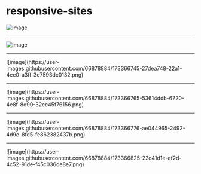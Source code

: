 # responsive-sites
![image](https://user-images.githubusercontent.com/66878884/173366659-d51d7b1c-05d3-4983-85d7-4a5af00dca6c.png)
<hr>

![image](https://user-images.githubusercontent.com/66878884/173366718-4623858a-7d04-4f08-8e5a-7341a406160d.png)

<hr>
![image](https://user-images.githubusercontent.com/66878884/173366745-27dea748-22a1-4ee0-a3ff-3e7593dc0132.png)
<hr>
![image](https://user-images.githubusercontent.com/66878884/173366765-53614ddb-6720-4e8f-8d90-32cc45f76156.png)
<hr>
![image](https://user-images.githubusercontent.com/66878884/173366776-ae044965-2492-4d9e-8fd5-fe862382437b.png)
<hr>
![image](https://user-images.githubusercontent.com/66878884/173366825-22c41d1e-ef2d-4c52-91de-f45c036de8e7.png)
